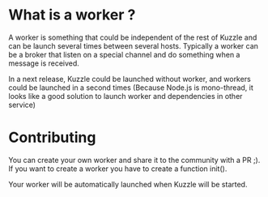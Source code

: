 # What is a worker ?

A worker is something that could be independent of the rest of Kuzzle and can be launch several times between several hosts.
Typically a worker can be a broker that listen on a special channel and do something when a message is received.

In a next release, Kuzzle could be launched without worker, and workers could be launched in a second times (Because Node.js is mono-thread, it looks like a good solution to launch worker and dependencies in other service) 

# Contributing

You can create your own worker and share it to the community with a PR ;). If you want to create a worker you have to create a function init().

Your worker will be automatically launched when Kuzzle will be started.